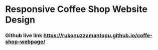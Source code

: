 # Responsive Coffee Shop Website Design
### Github live link https://rukonuzzamantopu.github.io/coffe-shop-webpage/